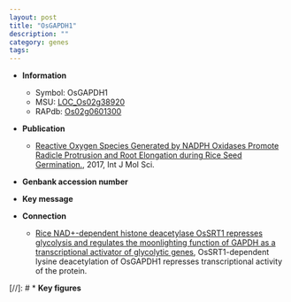 ```yaml
---
layout: post
title: "OsGAPDH1"
description: ""
category: genes
tags: 
---
```


* **Information**  
    + Symbol: OsGAPDH1  
    + MSU: [LOC_Os02g38920](http://rice.plantbiology.msu.edu/cgi-bin/ORF_infopage.cgi?orf=LOC_Os02g38920)  
    + RAPdb: [Os02g0601300](http://rapdb.dna.affrc.go.jp/viewer/gbrowse_details/irgsp1?name=Os02g0601300)  

* **Publication**  
    + [Reactive Oxygen Species Generated by NADPH Oxidases Promote Radicle Protrusion and Root Elongation during Rice Seed Germination.](http://www.ncbi.nlm.nih.gov/pubmed?term=Reactive+Oxygen+Species+Generated+by+NADPH+Oxidases+Promote+Radicle+Protrusion+and+Root+Elongation+during+Rice+Seed+Germination.%5BTitle%5D), 2017, Int J Mol Sci.

* **Genbank accession number**  

* **Key message**  

* **Connection**  
    + [Rice NAD+-dependent histone deacetylase OsSRT1 represses glycolysis and regulates the moonlighting function of GAPDH as a transcriptional activator of glycolytic genes](http://www.ncbi.nlm.nih.gov/pubmed?term=Rice+NAD+-dependent+histone+deacetylase+OsSRT1+represses+glycolysis+and+regulates+the+moonlighting+function+of+GAPDH+as+a+transcriptional+activator+of+glycolytic+genes%5BTitle%5D), OsSRT1-dependent lysine deacetylation of OsGAPDH1 represses transcriptional activity of the protein.

[//]: # * **Key figures**  


